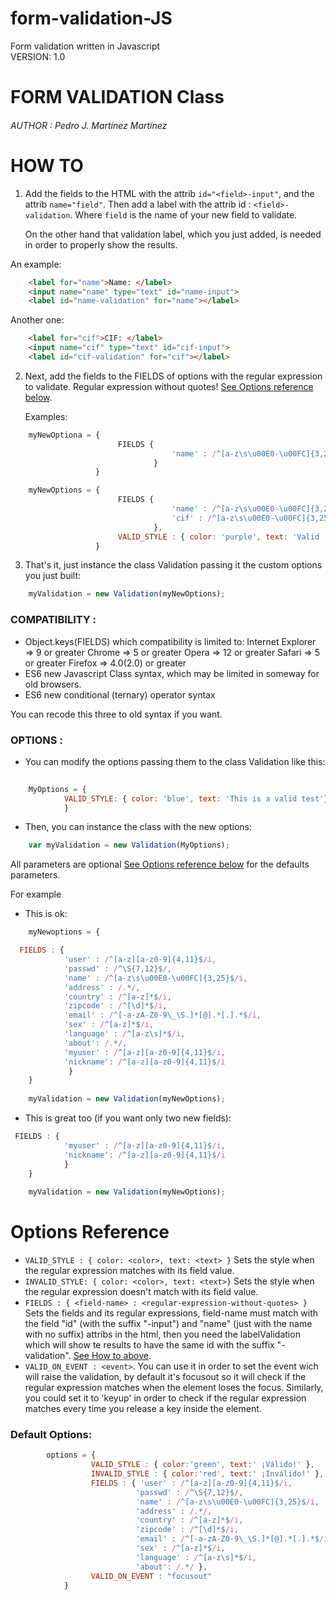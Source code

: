 # form-validation-JS
Form validation written in Javascript <br>
VERSION: 1.0

# FORM VALIDATION Class
###### AUTHOR : Pedro J. Martínez Martínez

# HOW TO
1. Add the fields to the HTML with the attrib ```id="<field>-input"```, 
	and the attrib ```name="field"```. Then add a label with 
	the attrib id : ```<field>-validation```. Where ```field``` is 
	the name of your new field to validate.
	
	On the other hand that validation label, which you just added, 
	is needed in order to properly show the results.
	
  An example:
  
```html
	<label for="name">Name: </label>
	<input name="name" type="text" id="name-input">
	<label id="name-validation" for="name"></label>
```

  Another one:

```html
	<label for="cif">CIF: </label>
	<input name="cif" type="text" id="cif-input">
	<label id="cif-validation" for="cif"></label>
```


2. Next, add the fields to the FIELDS of options with the
	regular expression to validate. Regular expression
	without quotes! [See Options reference below](#options-reference).
	
	Examples:
  
```javascript
	myNewOptiona = { 	
						FIELDS {
									'name' : /^[a-z\s\u00E0-\u00FC]{3,25}$/i
								}
				   }
```

```javascript
	myNewOptions = { 	
						FIELDS {
									'name' : /^[a-z\s\u00E0-\u00FC]{3,25}$/i,
									'cif' : /^[a-z\s\u00E0-\u00FC]{3,25}$/i
								},
						VALID_STYLE : { color: 'purple', text: 'Valid !' }
				   }
```

3. That's it, just instance the class Validation passing it the custom
options you just built:

```javascript
	myValidation = new Validation(myNewOptions);
```

### COMPATIBILITY :

- Object.keys(FIELDS) which compatibility is limited
to:
 	 Internet Explorer => 9 or greater
 	 Chrome => 5 or greater
 	 Opera => 12 or greater
 	 Safari => 5 or greater
 	 Firefox => 4.0(2.0) or greater
- ES6 new Javascript Class syntax, which may be limited
in someway for old browsers.
- ES6 new conditional (ternary) operator syntax

You can recode this three to old syntax if you want.


### OPTIONS :

- You can modify the options passing them to the class Validation like this:

```javascript
	
	MyOptions = { 
			VALID_STYLE: { color: 'blue', text: 'This is a valid test'} 
			}
```

- Then, you can instance the class with the new options:

```javascript
	var myValidation = new Validation(MyOptions);
```

All parameters are optional [See Options reference below](#options-reference) for the defaults parameters.

For example

- This is ok:

```javascript
	myNewoptions = {

  FIELDS : {
			'user' : /^[a-z][a-z0-9]{4,11}$/i,
  			'passwd' : /^\S{7,12}$/,
  			'name' : /^[a-z\s\u00E0-\u00FC]{3,25}$/i,
  			'address' : /.*/,
  			'country' : /^[a-z]*$/i,
  			'zipcode' : /^[\d]*$/i,
  			'email' : /^[-a-zA-Z0-9\_\S.]*[@].*[.].*$/i,
  			'sex' : /^[a-z]*$/i,
  			'language' : /^[a-z\s]*$/i,
  			'about': /.*/,
			'myuser' : /^[a-z][a-z0-9]{4,11}$/i,
 			'nickname': /^[a-z][a-z0-9]{4,11}$/i
			 }
	}
	
	myValidation = new Validation(myNewOptions);
```

- This is great too (if you want only two new fields):

```javascript
 FIELDS : {
			'myuser' : /^[a-z][a-z0-9]{4,11}$/i,
			'nickname': /^[a-z][a-z0-9]{4,11}$/i
			}
	}
	
	myValidation = new Validation(myNewOptions);
```

# Options Reference

- ```VALID_STYLE : { color: <color>, text: <text> }``` Sets the style when the regular expression matches with its field value.
- ```INVALID_STYLE: { color: <color>, text: <text>}``` Sets the style when the regular expression doesn't match with its field value.
- ```FIELDS : { <field-name> : <regular-expression-without-quotes> }``` Sets the fields and its regular expressions, field-name must match with the field "id" (with the suffix "-input") and "name" (just with the name with no suffix) attribs in the html, then you need the labelValidation which will show te results to have the same id with the suffix "-validation". [See How to above](#how-to).
- ```VALID_ON_EVENT : <event>```. You can use it in order to set the event wich will raise the validation, by default it's focusout so it will check if the regular expression matches when the element loses the focus. Similarly, you could set it to 'keyup' in order to check if the regular expression matches every time you release a key inside the element.


### Default Options:
```javascript
		options = {
				  VALID_STYLE : { color:'green', text:' ¡Válido!' },
				  INVALID_STYLE : { color:'red', text:' ¡Inválido!' },
				  FIELDS : { 'user' : /^[a-z][a-z0-9]{4,11}$/i,
				  			'passwd' : /^\S{7,12}$/,
				  			'name' : /^[a-z\s\u00E0-\u00FC]{3,25}$/i,
				  			'address' : /.*/,
				  			'country' : /^[a-z]*$/i,
				  			'zipcode' : /^[\d]*$/i,
				  			'email' : /^[-a-zA-Z0-9\_\S.]*[@].*[.].*$/i,
				  			'sex' : /^[a-z]*$/i,
				  			'language' : /^[a-z\s]*$/i,
				  			'about': /.*/ },
				  VALID_ON_EVENT : "focusout"
			}
```

